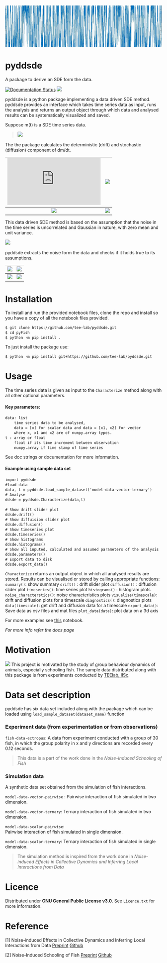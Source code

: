 
![Characterizing Noise](https://raw.githubusercontent.com/ashwinkk23/Characterizing_noise/master/.fig.jpg)
# pyddsde

A package to derive an SDE form the data.

[![Documentation Status](https://readthedocs.org/projects/pyddsde/badge/?version=latest)](https://pyddsde.readthedocs.io/en/latest/?badge=latest)  ![](https://img.shields.io/github/license/tee-lab/pyFish)


pyddsde is a python package implementing a data driven SDE method. pyddsde provides an interface which takes time series data as input, runs the analysis and returns an output object through which data and analysed results can be systematically visualized and saved.

Suppose m(t) is a SDE time series data.

>![](https://latex.codecogs.com/gif.latex?\frac{dm}{dt}=f(m)+g(m)\eta(t))

The the package calculates the deterministic (drift) and stochastic (diffusion) component of dm/dt.

![](https://latex.codecogs.com/gif.latex?f(m))          |  ![](https://latex.codecogs.com/gif.latex?g(m)\eta(t))
:-------------------------:|:-------------------------:
![](https://github.com/ashwinkk23/pyFish/blob/master/notebooks/imgs/deterministic.png?raw=true)  |  ![](https://github.com/ashwinkk23/pyFish/blob/master/notebooks/imgs/stochastic.png?raw=True)


This data driven SDE method is  based on the assumption that the noise in the time series is uncorrelated and Gaussian in nature, with zero mean and unit variance.
 
  ![]( https://latex.codecogs.com/gif.latex?<\eta(t)>=0;<\eta(t)\eta(t')>=\delta(t-t'))
 
 pyddsde extracts the noise form the data and checks if it holds true to its assumptions.
 > 
![](https://latex.codecogs.com/gif.latex?<\eta(t)>=0)|  ![](https://latex.codecogs.com/gif.latex?<\eta(t)\eta(t')>=\delta(t-t'))
:-------------------------:|:-------------------------:
![](https://github.com/ashwinkk23/pyFish/blob/master/notebooks/imgs/Test_of_hypothesis.png?raw=true)  |  ![](https://github.com/ashwinkk23/pyFish/blob/master/notebooks/imgs/Noise_ACF.png?raw=true)


# Installation
To install and run the provided notebook files, clone the repo and install so you have a copy of all the notebook files provided.

    $ git clone https://github.com/tee-lab/pyddsde.git
    $ cd pyFish
    $ python -m pip install .
    
To just install the package use:

    $ python -m pip install git+https://github.com/tee-lab/pyddsde.git
  
# Usage
The time series data is given as input to the `Characterize` method along with all other optional parameters.
#### Key parameters:

    data: list
		time series data to be analysed, 
		data = [x] for scalar data and data = [x1, x2] for vector
		where x, x1 and x2 are of numpy.array types.
	t : array or float
		float if its time increment between observation
		numpy.array if time stamp of time series
See doc strings or documentation for more information.

#### Example using sample data set

    import pyddsde
    #load data
    data, t = pyddsde.load_sample_dataset('model-data-vector-ternary')
    # Analyse
    ddsde = pyddsde.Characterize(data,t)
    
    # Show drift slider plot
    ddsde.drift()
    # Show diffuision slider plot
    ddsde.diffusion()
    # Show timeseries plot
    ddsde.timeseries()
    # Show histograms
    ddsde.histograms()
    # Show all inputed, calculated and assumed parameters of the analysis
    ddsde.parameters()
    # Export data to disk
    ddsde.export_data()

`Characterize`  returns an output object in which all analysed results are stored.
Results can be visualised or stored by calling appropriate functions:
`summary()`: show summary
`drift()` : drift slider plot
`diffusion()` : diffusion slider plot
`timeseries()`:  time series plot
`histograms()` : histogram plots
`noise_characterstics()`: noise characteristics plots
`visualise(timescale)`: drift and diffusion plots for a timescale
`diagnostics()`: diagnostics plots
`data(timescale)`: get drift and diffusion data for a timescale
`export_data()`: Save data as csv files and mat files
`plot_data(data)`: plot data on a 3d axis

For more examples see [this](https://github.com/tee-lab/pyFish/blob/master/notebooks/Examples.ipynb) notebook.

*For more info refer the docs page*
# Motivation
![](https://teelabiisc.files.wordpress.com/2019/03/cropped-fish-7.jpg)
This project is motivated by the study of group behaviour dynamics of animals, especially schooling fish.
The sample data distributed along with this package is from experiments conducted by [TEElab, IISc](https://teelabiisc.wordpress.com/).

# Data set description
pyddsde has six data set included along with the package which can be loaded using `load_sample_dataset(dataset_name)` function

### Experiment data (from experimentation or from observations)
`fish-data-ectropus`:
A data from experiment conducted with a group of 30 fish, in which the group polarity in x and y directions are recorded every 0.12 seconds. 
> This data is a part of the work done in the *Noise-Induced Schooling of Fish*
### Simulation data
A synthetic data set obtained from the simulation of fish interactions.

`model-data-vector-pairwise` : 
Pairwise interaction of fish simulated in two dimension.

`model-data-vector-ternary`: 
Ternary interaction of fish simulated in two dimension.

`model-data-scalar-pairwise`:  
Pairwise interaction of fish simulated in single dimension.

`model-data-scalar-ternary`: 
 Ternary interaction of fish simulated in single dimension.

> The simulation method is inspired from the work done in *Noise-induced Effects in Collective Dynamics and Inferring Local Interactions from Data*


# Licence
Distributed under **GNU General Public License v3.0**. See `Licence.txt` for more information.


# Reference
[1] Noise-induced Effects in Collective Dynamics and Inferring Local Interactions from Data
   [Preprint](https://arxiv.org/abs/1911.09376) [Github](https://github.com/tee-lab/Characterizing_noise)
 
[2] Noise-Induced Schooling of Fish 
	 [Preprint](https://arxiv.org/abs/1903.12132) [Github](https://github.com/tee-lab/schooling_fish) 
